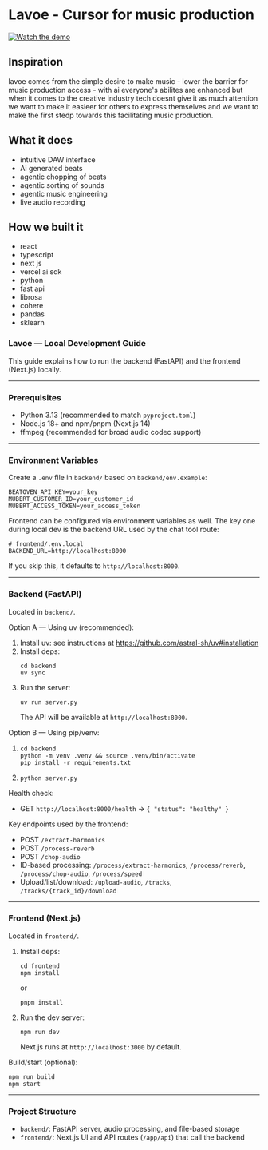 # Lavoe - Cursor for music production

[![Watch the demo](https://img.youtube.com/vi/lt1V2GFGO3k/maxresdefault.jpg)](https://youtu.be/lt1V2GFGO3k)


## Inspiration

lavoe comes from the simple desire to make music - lower the barrier for music production access - with ai everyone's abilites are enhanced but when it comes to the creative industry tech doesnt give it as much attention we want to make it easieer for others to express themselves and we want to make the first stedp towards this facilitating music production.

## What it does

- intuitive DAW interface
- Ai generated beats
- agentic chopping of beats
- agentic sorting of sounds
- agentic music engineering
- live audio recording

## How we built it

- react
- typescript
- next js
- vercel ai sdk
- python
- fast api
- librosa
- cohere
- pandas
- sklearn

### Lavoe — Local Development Guide

This guide explains how to run the backend (FastAPI) and the frontend (Next.js) locally.

---

### Prerequisites

- Python 3.13 (recommended to match `pyproject.toml`)
- Node.js 18+ and npm/pnpm (Next.js 14)
- ffmpeg (recommended for broad audio codec support)

---

### Environment Variables

Create a `.env` file in `backend/` based on `backend/env.example`:

```
BEATOVEN_API_KEY=your_key
MUBERT_CUSTOMER_ID=your_customer_id
MUBERT_ACCESS_TOKEN=your_access_token
```

Frontend can be configured via environment variables as well. The key one during local dev is the backend URL used by the chat tool route:

```
# frontend/.env.local
BACKEND_URL=http://localhost:8000
```

If you skip this, it defaults to `http://localhost:8000`.

---

### Backend (FastAPI)

Located in `backend/`.

Option A — Using uv (recommended):

1. Install uv: see instructions at https://github.com/astral-sh/uv#installation
2. Install deps:
   ```
   cd backend
   uv sync
   ```
3. Run the server:
   ```
   uv run server.py
   ```
   The API will be available at `http://localhost:8000`.

Option B — Using pip/venv:

1. ```
   cd backend
   python -m venv .venv && source .venv/bin/activate
   pip install -r requirements.txt
   ```
2. ```
   python server.py
   ```

Health check:

- GET `http://localhost:8000/health` -> `{ "status": "healthy" }`

Key endpoints used by the frontend:

- POST `/extract-harmonics`
- POST `/process-reverb`
- POST `/chop-audio`
- ID-based processing: `/process/extract-harmonics`, `/process/reverb`, `/process/chop-audio`, `/process/speed`
- Upload/list/download: `/upload-audio`, `/tracks`, `/tracks/{track_id}/download`

---

### Frontend (Next.js)

Located in `frontend/`.

1. Install deps:

   ```
   cd frontend
   npm install
   ```

   or

   ```
   pnpm install
   ```

2. Run the dev server:
   ```
   npm run dev
   ```
   Next.js runs at `http://localhost:3000` by default.

Build/start (optional):

```
npm run build
npm start
```

---

### Project Structure

- `backend/`: FastAPI server, audio processing, and file-based storage
- `frontend/`: Next.js UI and API routes (`/app/api`) that call the backend
